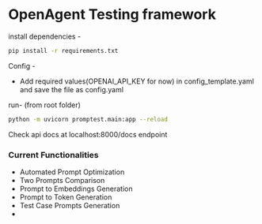 # OpenAgent Testing framework

install dependencies - 
```bash
pip install -r requirements.txt
```

Config - 
- Add required values(OPENAI_API_KEY for now) in config_template.yaml and save the file as config.yaml


run- (from root folder)
```bash
python -m uvicorn promptest.main:app --reload
```

Check api docs at localhost:8000/docs endpoint

### Current Functionalities
- Automated Prompt Optimization
- Two Prompts Comparison
- Prompt to Embeddings Generation
- Prompt to Token Generation
- Test Case Prompts Generation
-  



